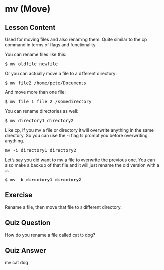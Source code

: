 # mv (Move)

## Lesson Content

Used for moving files and also renaming them. Quite similar to the cp command in terms of flags and functionality.

You can rename files like this:

<pre>$ mv oldfile newfile</pre>

Or you can actually move a file to a different directory:

<pre>$ mv file2 /home/pete/Documents</pre>

And move more than one file:

<pre>$ mv file_1 file_2 /somedirectory</pre>

You can rename directories as well:

<pre>$ mv directory1 directory2</pre>

Like cp, if you mv a file or directory it will overwrite anything in the same directory. So you can use the -i flag to prompt you before overwriting anything.

<pre>mv -i directory1 directory2</pre>

Let’s say you did want to mv a file to overwrite the previous one. You can also make a backup of that file and it will just rename the old version with a ~.

<pre>$ mv -b directory1 directory2</pre>

## Exercise

Rename a file, then move that file to a different directory.

## Quiz Question

How do you rename a file called cat to dog?

## Quiz Answer

mv cat dog